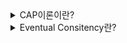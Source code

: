 <details>
<summary>CAP이론이란?</summary>
<br>
분산 환경에서 CAP 중에 2가지는 만족할 수 있지만 3가지를 모두 만족할 수는 없다는 이론이다.
DB가 2개로 이루어진 분산 DB 환경이라고 해보자.

C: Consistency로 DB에 데이터를 요청하면 언제나 두 DB 중 마지막에 업데이트된 값을 리턴받는 다는 것을 의미한다.
A: Availability로 DB에 데이터를 요청하면 언제나 빠른 시간 안에 응답을 받는다는 것을 의미한다.
P: Partition tolerance로 네트워크 장애가 발생하더라도 DB가 정상적으로 동작한다는 것을 의미한다.
---
https://hamait.tistory.com/197
</details>
<details>
<summary>Eventual Consitency란?</summary>
<br>    
두 시스템이 서로 동기화가 필요한 분산 시스템 환경이 있다고 하자. 

이 때 두 시스템에 동기화가 이루어지지 않은 상황에서도 사용자의 접근을 허용하는 것은 eventual consistency라고 한다.

사용자가 언제나 접근이 가능하여 가용성을 보장하지만, 사용자들이 같은 데이터에 대해 서로 다른 내용을 볼 수 있다는 점에서 일관성이 깨지게 된다. 

하지만 결국에는 시스템에 동기화가 이루어져 일관성이 보장된다.

반대되는 개념으로 Strong Consistency라는 개념이 있으며, 이 시스템에서 사용자는 동기화가 완료될 때까지 시스템에 접근하지 못한다.

따라서 일관성을 유지할 수 있지만 가용성이 깨지게 된다.

---

https://soongjamm.tistory.com/145
</details>
